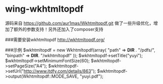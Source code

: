 wing-wkhtmltopdf
====
源码来自 https://github.com/aur1mas/Wkhtmltopdf.git
做了一些升级优化，增加了额外的参数支持！另外还加入了composer支持

###需要安装wkhtmltopdf
http://wkhtmltopdf.org/

###示例
    $wkhtmltopdf = new Wkhtmltopdf(array(
        "path"    => __DIR__ . "/pdfs/",
        "binpath" => __DIR__. "/wkhtmltopdf"
    ));
    $wkhtmltopdf->setTitle("yuyi");
    $wkhtmltopdf->setMinimumFontSize(60);
    $wkhtmltopdf->setPageSize("A4");
    $wkhtmltopdf->setUrl("http://www.itdfy.com/details/863");
    $wkhtmltopdf->output(Wkhtmltopdf::MODE_SAVE, "yuyi.pdf");